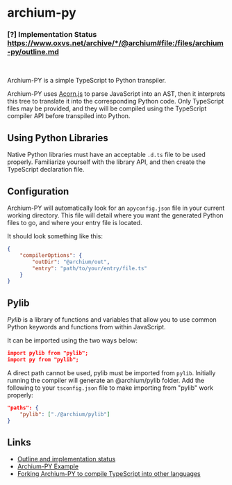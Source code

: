 # archium-py

### **\[?] Implementation Status** https://www.oxvs.net/archive/*/@archium#file:/files/archium-py/outline.md

<br>

Archium-PY is a simple TypeScript to Python transpiler.

Archium-PY uses [Acorn.js](https://npmjs.com/package/acorn) to parse JavaScript into an AST, then it interprets this tree to translate it into the corresponding Python code. Only TypeScript files may be provided, and they will be compiled using the TypeScript compiler API before transpiled into Python.

## Using Python Libraries

Native Python libraries must have an acceptable `.d.ts` file to be used properly. Familiarize yourself with the library API, and then create the TypeScript declaration file.

## Configuration

Archium-PY will automatically look for an `apyconfig.json` file in your current working directory. This file will detail where you want the generated Python files to go, and where your entry file is located.

It should look something like this:

```json
{
    "compilerOptions": {
        "outDir": "@archium/out",
        "entry": "path/to/your/entry/file.ts"
    }
}
```

## Pylib

_Pylib_ is a library of functions and variables that allow you to use common Python keywords and functions from within JavaScript.

It can be imported using the two ways below:

```json
import pylib from "pylib";
import py from "pylib";
```

A direct path cannot be used, pylib must be imported from `pylib`. Initially running the compiler will generate an @archium/pylib folder. Add the following to your `tsconfig.json` file to make importing from "pylib" work properly:

```json
"paths": {
    "pylib": ["./@archium/pylib"]
}
```

## Links

-   [Outline and implementation status](https://www.oxvs.net/archive/*/@archium#file:/files/archium-py/outline.md)
-   [Archium-PY Example](https://www.oxvs.net/archive/*/@archium/#file:/files/archium-py/Archium-PY%20Example%201.onb.json)
-   [Forking Archium-PY to compile TypeScript into other languages](https://www.oxvs.net/archive/*/@archium/#file:/files/archium-py/Using%20Archium-PY%20to%20transpile%20TypeScript%20into%20other%20languages.onb.json)
